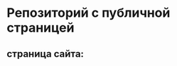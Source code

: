 # Репозиторий с публичной страницей 

## страница сайта:
<!-- Вставьте ссылку на публичную страницу --> 